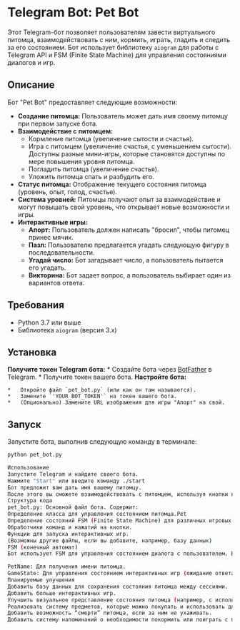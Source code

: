 # Telegram Bot: Pet Bot

Этот Telegram-бот позволяет пользователям завести виртуального питомца, взаимодействовать с ним, кормить, играть, гладить и следить за его состоянием. Бот использует библиотеку `aiogram` для работы с Telegram API и FSM (Finite State Machine) для управления состояниями диалогов и игр.

## Описание

Бот "Pet Bot" предоставляет следующие возможности:

*   **Создание питомца:** Пользователь может дать имя своему питомцу при первом запуске бота.
*   **Взаимодействие с питомцем:**
    *   Кормление питомца (увеличение сытости и счастья).
    *   Игра с питомцем (увеличение счастья, с уменьшением сытости). Доступны разные мини-игры, которые становятся доступны по мере повышения уровня питомца.
    *   Погладить питомца (увеличение счастья).
    *   Уложить питомца спать и разбудить его.
*   **Статус питомца:** Отображение текущего состояния питомца (уровень, опыт, голод, счастье).
*   **Система уровней:** Питомцы получают опыт за взаимодействие и могут повышать свой уровень, что открывает новые возможности и игры.
*   **Интерактивные игры:**
    *   **Апорт:** Пользователь должен написать "бросил", чтобы питомец принес мячик.
    *   **Пазл:** Пользователю предлагается угадать следующую фигуру в последовательности.
    *   **Угадай число:** Бот загадывает число, а пользователь пытается его угадать.
    *   **Викторина:** Бот задает вопрос, а пользователь выбирает один из вариантов ответа.

## Требования

*   Python 3.7 или выше
*   Библиотека `aiogram` (версия 3.x)

## Установка
 **Получите токен Telegram бота:**
    *   Создайте бота через [BotFather](https://t.me/BotFather) в Telegram.
    *   Получите токен вашего бота.
 **Настройте бота:**

    *   Откройте файл `pet_bot.py` (или как он там называется).
    *   Замените `'YOUR_BOT_TOKEN'` на токен вашего бота.
    *   (Опционально) Замените URL изображения для игры "Апорт" на свой.

## Запуск

Запустите бота, выполнив следующую команду в терминале:

```bash
python pet_bot.py

Использование
Запустите Telegram и найдите своего бота.
Нажмите "Start" или введите команду ./start
Бот предложит вам дать имя вашему питомцу.
После этого вы сможете взаимодействовать с питомцем, используя кнопки в меню.
Структура кода
pet_bot.py: Основной файл бота. Содержит:
Определение класса для управления состоянием питомца.Pet
Определение состояний FSM (Finite State Machine) для различных игровых процессов и диалогов.
Обработчики команд и нажатий на кнопки.
Функции для запуска интерактивных игр.
(Возможны другие файлы, если вы добавите, например, базу данных)
FSM (конечный автомат)
Бот использует FSM для управления состоянием диалога с пользователем. Вот основные FSM:

PetName: Для получения имени питомца.
GameState: Для управления состоянием интерактивных игр (ожидание ответа, ожидание числа и т.д.).
Планируемые улучшения
Добавить базу данных для сохранения состояния питомца между сессиями.
Добавить больше интерактивных игр.
Улучшить визуальное представление состояния питомца (например, с использованием изображений).
Реализовать систему предметов, которые можно покупать и использовать для улучшения питомца.
Добавить возможность “смерти” питомца, если за ним не ухаживать.
Добавить систему напоминаний о необходимости покормить или поиграть с питомцем.
